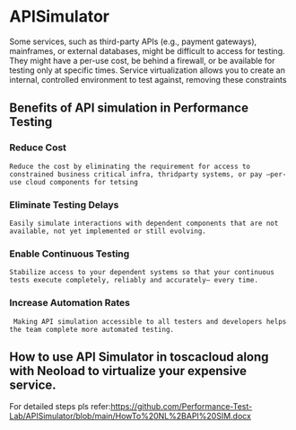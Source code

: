 # APISimulator
Some services, such as third-party APIs (e.g., payment gateways), mainframes, or external databases, might be difficult to access for testing. They might have a per-use cost, be behind a firewall, or be available for testing only at specific times. Service virtualization allows you to create an internal, controlled environment to test against, removing these constraints
## Benefits of API simulation in Performance Testing
  ### Reduce Cost
    Reduce the cost by eliminating the requirement for access to constrained business critical infra, thridparty systems, or pay –per-use cloud components for tetsing
  ### Eliminate Testing Delays
    Easily simulate interactions with dependent components that are not available, not yet implemented or still evolving.
  ### Enable Continuous Testing
    Stabilize access to your dependent systems so that your continuous tests execute completely, reliably and accurately– every time.
  ### Increase Automation Rates
     Making API simulation accessible to all testers and developers helps the team complete more automated testing.
                                                                                                                                                              
## How to use API Simulator in toscacloud along with Neoload to virtualize your expensive service. 
For detailed steps pls refer:https://github.com/Performance-Test-Lab/APISimulator/blob/main/HowTo%20NL%2BAPI%20SIM.docx

